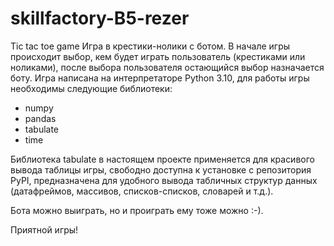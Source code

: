 # skillfactory-B5-rezer
Tic tac toe game
Игра в крестики-нолики с ботом. В начале игры происходит выбор, кем будет играть пользователь (крестиками или ноликами), после выбора пользователя остающийся выбор назначается боту.
Игра написана на интерпретаторе Python 3.10, для работы игры необходимы следующие библиотеки:
- numpy
- pandas
- tabulate
- time

Библиотека tabulate в настоящем проекте применяется для красивого вывода таблицы игры, свободно доступна к установке с репозитория PyPI, предназначена для удобного вывода табличных структур данных (датафреймов, массивов, списков-списков, словарей и т.д.).

Бота можно выиграть, но и проиграть ему тоже можно :-).

Приятной игры!
